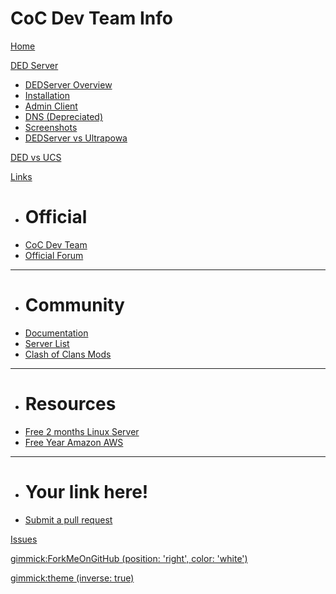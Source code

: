# CoC Dev Team Info

[Home](index.md)

[DED Server]()
  
  * [DEDServer Overview](ded/dedserver.md)
  * [Installation](ded/install.md)
  * [Admin Client](ded/admin-client.md)
  * [DNS (Depreciated)](ded/dns.md)
  * [Screenshots](ded/screenshots.md)
  * [DEDServer vs Ultrapowa](ded/ded-vs-ucs.md)

[DED vs UCS](ded/ded-vs-ucs.md)

[Links]()

  * # Official
  * [CoC Dev Team](http://www.cocdevteam.com/)
  * [Official Forum](http://www.cocdevteam.com/forum/)
  - - - -
  * # Community
  * [Documentation](https://cocdevteam.info/)
  * [Server List](http://dedserverlist.com/index)
  * [Clash of Clans Mods](http://www.cocdevteam.com/forum/forumdisplay.php?fid=16)
  - - - -
  * # Resources
  * [Free 2 months Linux Server](https://www.digitalocean.com/?refcode=fb6730f5bb99)
  * [Free Year Amazon AWS](http://aws.amazon.com)
  - - - -
  * # Your link here! 
  * [Submit a pull request](https://github.com/JonahAragon/cocdevteam-info/)

[Issues](https://github.com/JonahAragon/cocdevteam-info/issues)

[gimmick:ForkMeOnGitHub (position: 'right', color: 'white') ](http://www.github.com/JonahAragon/cocdevteam-info)

[gimmick:theme (inverse: true)](flatly)

